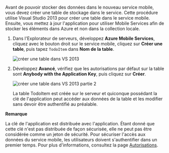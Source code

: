 Avant de pouvoir stocker des données dans le nouveau service mobile,
vous devez créer une table de stockage dans le service. Cette procédure
utilise Visual Studio 2013 pour créer une table dans le service mobile.
Ensuite, vous mettez à jour l'application pour utiliser Mobile Services
afin de stocker les éléments dans Azure et non dans la collection
locale.

1.  Dans l'Explorateur de serveurs, développez **Azure Mobile
    Services**, cliquez avec le bouton droit sur le service mobile,
    cliquez sur **Créer une table**, puis tapez `TodoItem` dans **Nom de
    la table**.
    
    ![créer une table dans
    VS 2013](./media/mobile-services-create-new-table-vs2013/mobile-create-table-vs2013.png)

2.  Développez **Avancé**, vérifiez que les autorisations par défaut sur
    la table sont **Anybody with the Application Key**, puis cliquez sur
    **Créer**.
    
    ![créer une table dans VS 2013
    partie 2](./media/mobile-services-create-new-table-vs2013/mobile-create-table-vs2013-2.png)
    
    La table TodoItem est créée sur le serveur et quiconque possédant la
    clé de l'application peut accéder aux données de la table et les
    modifier sans devoir être authentifié au préalable.


**Remarque**

La clé de l'application est distribuée avec l'application. Étant
donné que cette clé n'est pas distribuée de façon sécurisée, elle ne
peut pas être considérée comme un jeton de sécurité. Pour sécuriser
l'accès aux données du service mobile, les utilisateurs doivent
s'authentifier dans un premier temps. Pour plus d'informations,
consultez la page [Autorisations][1].





[1]: http://msdn.microsoft.com/en-us/library/windowsazure/jj193161.aspx
